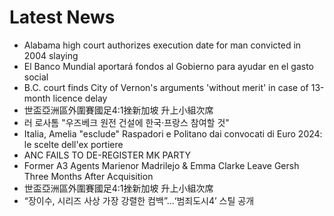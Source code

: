 # Latest News
-  Alabama high court authorizes execution date for man convicted in 2004 slaying
-  El Banco Mundial aportará fondos al Gobierno para ayudar en el gasto social
-  B.C. court finds City of Vernon's arguments 'without merit' in case of 13-month licence delay
-  世盃亞洲區外圍賽國足4:1挫新加坡 升上小組次席
-  러 로사톰 "우즈베크 원전 건설에 한국·프랑스 참여할 것"
-  Italia, Amelia "esclude" Raspadori e Politano dai convocati di Euro 2024: le scelte dell'ex portiere
-  ANC FAILS TO DE-REGISTER MK PARTY
-  Former A3 Agents Marienor Madrilejo & Emma Clarke Leave Gersh Three Months After Acquisition
-  世盃亞洲區外圍賽國足4:1挫新加坡 升上小組次席
-  “장이수, 시리즈 사상 가장 강렬한 컴백”…‘범죄도시4’ 스틸 공개
